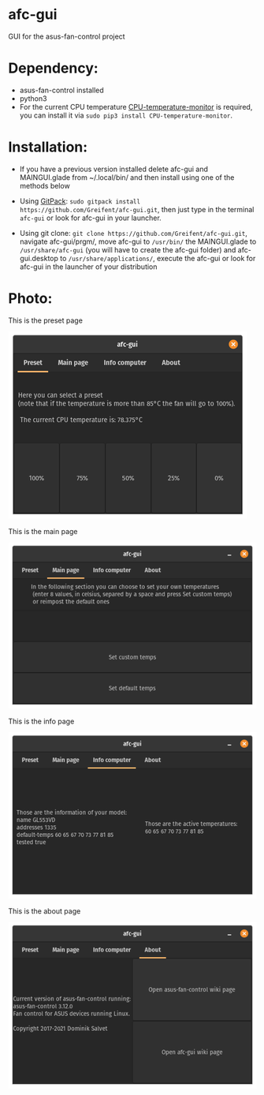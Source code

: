 # afc-gui
GUI for the asus-fan-control project

# Dependency:
* asus-fan-control installed
* python3
* For the current CPU temperature [CPU-temperature-monitor](https://github.com/urosjevremovic/CPU_temperature_checker) is required, you can install it via `sudo pip3 install CPU-temperature-monitor`.

# Installation:
 * If you have a previous version installed delete afc-gui and MAINGUI.glade from ~/.local/bin/ and then install using one of the methods below

 * Using [GitPack](https://github.com/dominiksalvet/gitpack): `sudo gitpack install https://github.com/Greifent/afc-gui.git`, then just type in the terminal `afc-gui` or look for afc-gui in your launcher.

 * Using git clone: `git clone https://github.com/Greifent/afc-gui.git`, navigate afc-gui/prgm/, move afc-gui to `/usr/bin/` the MAINGUI.glade to `/usr/share/afc-gui` (you will have to create the afc-gui folder) and afc-gui.desktop to `/usr/share/applications/`, execute the afc-gui or look for afc-gui in the launcher of your distribution

# Photo:

This is the preset page

![](images/Preset.png)

This is the main page

![](images/Mainpage.png)

This is the info page

![](images/Infopc.png)

This is the about page

![](images/About.png)
